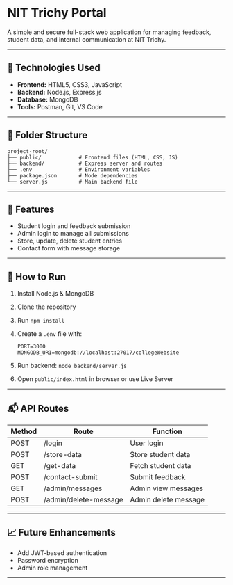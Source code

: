 # NIT Trichy Portal

A simple and secure full-stack web application for managing feedback, student data, and internal communication at NIT Trichy.

---

## 🔧 Technologies Used

* **Frontend:** HTML5, CSS3, JavaScript
* **Backend:** Node.js, Express.js
* **Database:** MongoDB
* **Tools:** Postman, Git, VS Code

---

## 📁 Folder Structure

```
project-root/
├── public/            # Frontend files (HTML, CSS, JS)
├── backend/           # Express server and routes
├── .env               # Environment variables
├── package.json       # Node dependencies
└── server.js          # Main backend file
```

---

## 🚀 Features

* Student login and feedback submission
* Admin login to manage all submissions
* Store, update, delete student entries
* Contact form with message storage

---

## 🔌 How to Run

1. Install Node.js & MongoDB
2. Clone the repository
3. Run `npm install`
4. Create a `.env` file with:

   ```
   PORT=3000
   MONGODB_URI=mongodb://localhost:27017/collegeWebsite
   ```
5. Run backend: `node backend/server.js`
6. Open `public/index.html` in browser or use Live Server

---

## 📬 API Routes

| Method | Route                 | Function             |
| ------ | --------------------- | -------------------- |
| POST   | /login                | User login           |
| POST   | /store-data           | Store student data   |
| GET    | /get-data             | Fetch student data   |
| POST   | /contact-submit       | Submit feedback      |
| GET    | /admin/messages       | Admin view messages  |
| POST   | /admin/delete-message | Admin delete message |

---

## 📈 Future Enhancements

* Add JWT-based authentication
* Password encryption
* Admin role management

---

